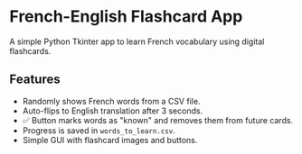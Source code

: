 # French-English Flashcard App

A simple Python Tkinter app to learn French vocabulary using digital flashcards.

## Features

- Randomly shows French words from a CSV file.
- Auto-flips to English translation after 3 seconds.
- ✅ Button marks words as "known" and removes them from future cards.
- Progress is saved in `words_to_learn.csv`.
- Simple GUI with flashcard images and buttons.



